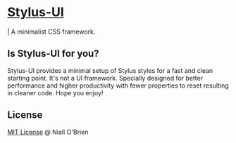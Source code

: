 # [Stylus-UI](http://niallobrien.github.io/stylus-ui)

| A minimalist CSS framework.

## Is Stylus-UI for you?

Stylus-UI provides a minimal setup of Stylus styles for a fast and clean starting point. It's not a UI framework. Specially designed for better performance and higher productivity with fewer properties to reset resulting in cleaner code. Hope you enjoy!

## License

[MIT License](http://cjpatoilo.mit-license.org/) @ Niall O'Brien
